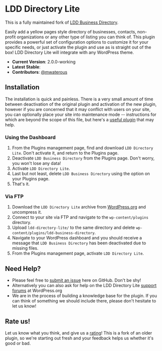 # LDD Directory Lite

This is a fully maintained fork of [LDD Business Directory](http://wordpress.org/plugins/ldd-business-directory/).

Easily add a yellow pages style directory of businesses, contacts, non-profit organizations or any other type of listing you can think of. This plugin provides a powerful set of configuration options to customize it for your specific needs, or just activate the plugin and use as is straight out of the box! LDD Directory Lite will integrate with any WordPress theme.

* **Current Version**: 2.0.0-working
* **Latest Stable**: 
* **Contributors**: [@mwaterous](https://github.com/mwaterous)

## Installation

The installation is quick and painless. There is a very small amount of time between deactivation of the original plugin and activation of the new plugin, however if you are concerned that it may conflict with users on your site, you can optionally place your site into maintenance mode -- instructions for which are beyond the scope of this file, but here's a [useful plugin](http://wordpress.org/plugins/maintenance/) that may help.

### Using the Dashboard

1. From the Plugins management page, find and download `LDD Directory Lite`. Don't activate it, and return to the Plugins page.
2. Deactivate `LDD Business Directory` from the Plugins page. Don't worry, you won't lose any data!
3. Activate `LDD Directory Lite`.
4. Last but not least, delete `LDD Business Directory` using the option on your Plugins page.
5. That's it.

### Via FTP

1. Download the `LDD Directory Lite` archive from [WordPress.org](http://wordpress.org/plugins/ldd-directory-lite) and uncompress it.
2. Connect to your site via FTP and navigate to the `wp-content/plugins` directory.
3. Upload `ldd-directory-lite/` to the same directory and delete `wp-content/plugins/ldd-business-directory`.
4. Navigate to your WordPress dashboard and you should receive a message that `LDD Business Directory` has been deactivated due to missing files.
5. From the Plugins management page, activate `LDD Directory Lite`.

## Need Help?

* Please feel free to [submit an issue](https://github.com/mwaterous/ldd-directory-lite/issues) here on GitHub. Don't be shy!
* Alternatively you can also ask for help on the LDD Directory Lite [support forums](http://wordpress.org/support/plugin/ldd-directory-lite) at WordPress.org
* We are in the process of building a knowledge base for the plugin. If you can think of something we should include there, please don't hesitate to let us know!

## Rate us!

Let us know what you think, and give us a [rating](http://wordpress.org/support/view/plugin-reviews/ldd-directory-lite)! This is a fork of an older plugin, so we're starting out fresh and your feedback helps us whether it's good or bad.


